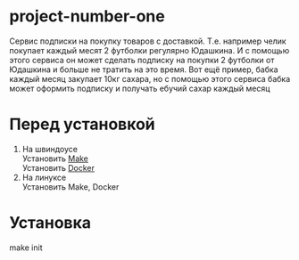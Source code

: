 # project-number-one
Сервис подписки на покупку товаров с доставкой. Т.е. например челик покупает каждый месят 2 футболки регулярно Юдашкина. И с помощью этого сервиса он может сделать подписку на покупки 2 футболки от Юдашкина и больше не тратить на это время. Вот ещё пример, бабка каждый месяц закупает 10кг сахара, но с помощью этого сервиса бабка может оформить подписку и получать ебучий сахар каждый месяц

# Перед установкой

1. На швиндоусе<br>
  Установить [Make](https://vk.com/away.php?to=http%3A%2F%2Fgnuwin32.sourceforge.net%2Fdownlinks%2Fmake.php&cc_key=) <br>
  Установить [Docker](https://www.docker.com/get-started/)
2. На линуксе<br>
  Установить Make, Docker

# Установка
make init
